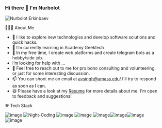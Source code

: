 ### Hi there 👋 I'm Nurbolot


![Nurbolot Erkinbaev](https://user-images.githubusercontent.com/108578199/207243682-11dab3f3-b079-4817-8a75-5279b4273003.png)

👨🏻‍💻  About Me
- 🔭 I like to explore new technologies and develop software solutions and quick hacks.
- 🌱 I’m currently learning in Academy Geektech
- 🤔  In my free time, I create web platforms and create telegram bots as a hobby/side job.
-  I’m looking for help with ...
- 💬 Feel free to reach out to me for pro bono consulting and volunteering, or just for some interesting discussion.
- 📫 You can shoot me an email at avsingh@umass.edu! I'll try to respond as soon as I can.
- 😄 Please have a look at my <a href="https://drive.google.com/file/d/1OXn6lGyzfrYCM4Tf_mR2oI3yKU6R-t43/view?usp=sharing" target="_blank">Resume</a> for more details about me. I'm open to feedback and suggestions!


⚒️ Tech Stack


![image](https://img.shields.io/badge/-telegram-blue)
 ![Night-Coding](https://user-images.githubusercontent.com/108578199/207250583-3ece1137-4092-4339-9385-dbc90731aed0.gif)
 ![image](https://user-images.githubusercontent.com/108578199/207296011-bd25e675-cf99-426c-b70a-c15827ffbea3.png)
![image](https://user-images.githubusercontent.com/108578199/207249146-11285c44-3a98-4a8c-8ad4-0920e2fe55c4.png) ![image](https://user-images.githubusercontent.com/108578199/207249292-96a53920-5785-4cfb-8b73-0afd8599ba49.png)![image](https://user-images.githubusercontent.com/108578199/207249375-3c0f472c-e871-40da-af20-c51aa51bd2e5.png)![image](https://user-images.githubusercontent.com/108578199/207250264-6af5d82d-8547-4d90-96e0-dca771d2bd06.png)                       ![image](https://user-images.githubusercontent.com/108578199/207298040-98a2e8b9-3ec4-4ba1-aa43-7bf31eb28966.png)     


